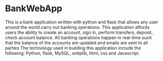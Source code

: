 # BankWebApp
This is a bank application written with python and flask that allows any user around the world carry out banking operations. 
This application affords users the ability to create an account, sign in, perform transfers, deposit, check account balance. 
All banking operations happen in real-time such that the balance of the accounts are updated and emails are sent to all parties
The technology used in building this application include the following: 
Python, flask, MySQL, smtplib, html, css and Javascript.